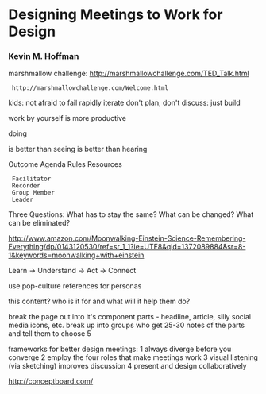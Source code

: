 # Designing Meetings to Work for Design
### Kevin M. Hoffman


marshmallow challenge:
     http://marshmallowchallenge.com/TED_Talk.html

     http://marshmallowchallenge.com/Welcome.html

kids:
     not afraid to fail
     rapidly iterate
     don't plan, don't discuss: just build

work by yourself is more productive

doing

is better than
seeing
is better than
hearing

Outcome
Agenda
Rules
Resources

     Facilitator
     Recorder
     Group Member
     Leader

Three Questions:
     What has to stay the same?
     What can be changed?
     What can be eliminated?

http://www.amazon.com/Moonwalking-Einstein-Science-Remembering-Everything/dp/0143120530/ref=sr_1_1?ie=UTF8&qid=1372089884&sr=8-1&keywords=moonwalking+with+einstein

Learn -> Understand -> Act -> Connect

use pop-culture references for personas

this content? who is it for and what will it help them do?

break the page out into it's component parts - headline, article, silly social media icons, etc.
break up into groups who get 25-30 notes﻿ of the parts and tell them to choose 5

frameworks for better design meetings:
     1 always diverge before you converge
     2 employ the four roles that make meetings work
     3 visual listening (via sketching) improves discussion
     4 present and design collaboratively

http://conceptboard.com/